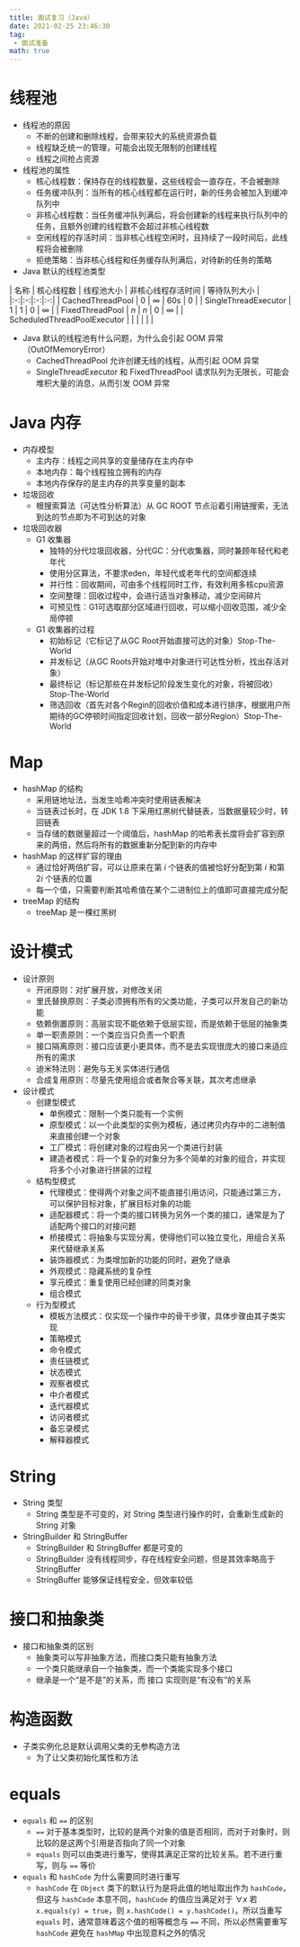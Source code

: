 ```yaml
---
title: 面试复习（Java）
date: 2021-02-25 23:46:30
tag:
 - 面试准备
math: true
---
```


# 线程池
 - 线程池的原因
     * 不断的创建和删除线程，会带来较大的系统资源负载
     * 线程缺乏统一的管理，可能会出现无限制的创建线程
     * 线程之间抢占资源
 - 线程池的属性
     * 核心线程数：保持存在的线程数量，这些线程会一直存在，不会被删除
     * 任务缓冲队列：当所有的核心线程都在运行时，新的任务会被加入到缓冲队列中
     * 非核心线程数：当任务缓冲队列满后，将会创建新的线程来执行队列中的任务，且额外创建的线程数不会超过非核心线程数
     * 空闲线程的存活时间：当非核心线程空闲时，且持续了一段时间后，此线程将会被删除
     * 拒绝策略：当非核心线程和任务缓存队列满后，对待新的任务的策略
 - Java 默认的线程池类型

| 名称 | 核心线程数 | 线程池大小 | 非核心线程存活时间 | 等待队列大小 |
|:-:|:-:|:-:|:-:|
| CachedThreadPool | 0 | $\infty$ | 60s | 0 |
| SingleThreadExecutor | 1 | 1 | 0 | $\infty$ |
| FixedThreadPool | $n$ | $n$ | 0 | $\infty$ |
| ScheduledThreadPoolExecutor | | | | | |

 - Java 默认的线程池有什么问题，为什么会引起 OOM 异常（OutOfMemoryError）
     * CachedThreadPool 允许创建无线的线程，从而引起 OOM 异常
     * SingleThreadExecutor 和 FixedThreadPool 请求队列为无限长，可能会堆积大量的消息，从而引发 OOM 异常

# Java 内存
 - 内存模型
     * 主内存：线程之间共享的变量储存在主内存中
     * 本地内存：每个线程独立拥有的内存
     * 本地内存保存的是主内存的共享变量的副本
 - 垃圾回收
     * 根搜索算法（可达性分析算法）从 GC ROOT 节点沿着引用链搜索，无法到达的节点即为不可到达的对象
 - 垃圾回收器
     * G1 收集器
         + 独特的分代垃圾回收器，分代GC：分代收集器，同时兼顾年轻代和老年代
         + 使用分区算法，不要求eden，年轻代或老年代的空间都连续
         + 并行性：回收期间，可由多个线程同时工作，有效利用多核cpu资源
         + 空间整理：回收过程中，会进行适当对象移动，减少空间碎片
         + 可预见性：G1可选取部分区域进行回收，可以缩小回收范围，减少全局停顿
     * G1 收集器的过程
         + 初始标记（它标记了从GC Root开始直接可达的对象）Stop-The-World
         + 并发标记（从GC Roots开始对堆中对象进行可达性分析，找出存活对象）
         + 最终标记（标记那些在并发标记阶段发生变化的对象，将被回收）Stop-The-World
         + 筛选回收（首先对各个Regin的回收价值和成本进行排序，根据用户所期待的GC停顿时间指定回收计划，回收一部分Region）Stop-The-World

# Map
 - hashMap 的结构
     * 采用链地址法，当发生哈希冲突时使用链表解决
     * 当链表过长时，在 JDK 1.8 下采用红黑树代替链表，当数据量较少时，转回链表
     * 当存储的数据量超过一个阈值后，hashMap 的哈希表长度将会扩容到原来的两倍，然后将所有的数据重新分配到新的内存中
 - hashMap 的这样扩容的理由
     * 通过恰好两倍扩容，可以让原来在第 $i$ 个链表的值被恰好分配到第 $i$ 和第 $2i$ 个链表的位置
     * 每一个值，只需要判断其哈希值在某个二进制位上的值即可直接完成分配
 - treeMap 的结构
     * treeMap 是一棵红黑树

# 设计模式
 - 设计原则
     * 开闭原则：对扩展开放，对修改关闭
     * 里氏替换原则：子类必须拥有所有的父类功能，子类可以开发自己的新功能
     * 依赖倒置原则：高层实现不能依赖于低层实现，而是依赖于低层的抽象类
     * 单一职责原则：一个类应当只负责一个职责
     * 接口隔离原则：接口应该更小更具体，而不是去实现很庞大的接口来适应所有的需求
     * 迪米特法则：避免与无关实体进行通信
     * 合成复用原则：尽量先使用组合或者聚合等关联，其次考虑继承
 - 设计模式
     * 创建型模式
         + 单例模式：限制一个类只能有一个实例
         + 原型模式：以一个此类型的实例为模板，通过拷贝内存中的二进制值来直接创建一个对象
         + 工厂模式：将创建对象的过程由另一个类进行封装
         + 建造者模式：将一个复杂的对象分为多个简单的对象的组合，并实现将多个小对象进行拼装的过程
     * 结构型模式
         + 代理模式：使得两个对象之间不能直接引用访问，只能通过第三方，可以保护目标对象，扩展目标对象的功能
         + 适配器模式：将一个类的接口转换为另外一个类的接口，通常是为了适配两个接口的对接问题
         + 桥接模式：将抽象与实现分离，使得他们可以独立变化，用组合关系来代替继承关系
         + 装饰器模式：为类增加新的功能的同时，避免了继承
         + 外观模式：隐藏系统的复杂性
         + 享元模式：重复使用已经创建的同类对象
         + 组合模式
     * 行为型模式
         + 模板方法模式：仅实现一个操作中的骨干步骤，具体步骤由其子类实现
         + 策略模式
         + 命令模式
         + 责任链模式
         + 状态模式
         + 观察者模式
         + 中介者模式
         + 迭代器模式
         + 访问者模式
         + 备忘录模式
         + 解释器模式

# String
 - String 类型
     * String 类型是不可变的，对 String 类型进行操作的时，会重新生成新的 String 对象
 - StringBuilder 和 StringBuffer
     * StringBuilder 和 StringBuffer 都是可变的
     * StringBuilder 没有线程同步，存在线程安全问题，但是其效率略高于 StringBuffer
     * StringBuffer 能够保证线程安全，但效率较低

# 接口和抽象类
 - 接口和抽象类的区别
     * 抽象类可以写非抽象方法，而接口类只能有抽象方法
     * 一个类只能继承自一个抽象类，而一个类能实现多个接口
     * 继承是一个“是不是”的关系，而 接口 实现则是“有没有”的关系

# 构造函数
 - 子类实例化总是默认调用父类的无参构造方法
     * 为了让父类初始化属性和方法

# equals
 - `equals` 和 `==` 的区别
     * `==` 对于基本类型时，比较的是两个对象的值是否相同，而对于对象时，则比较的是这两个引用是否指向了同一个对象
     * `equals` 则可以由类进行重写，使得其满足正常的比较关系。若不进行重写，则与 `==` 等价
 - `equals` 和 `hashCode` 为什么需要同时进行重写
     * `hashCode` 在 `Object` 类下的默认行为是将此值的地址取出作为 `hashCode`，但这与 `hashCode` 本意不同，`hashCode` 的值应当满足对于 $\forall x$ 若 `x.equals(y) = true`，则 `x.hashCode() = y.hashCode()`。所以当重写 `equals` 时，通常意味着这个值的相等概念与 `==` 不同，所以必然需要重写 `hashCode` 避免在 `hashMap` 中出现意料之外的情况
